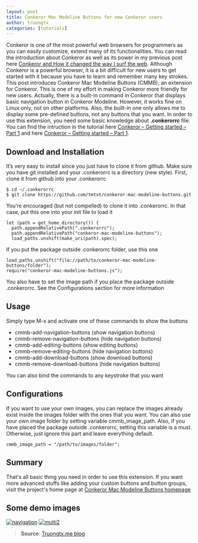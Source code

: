 ```yaml
---
layout: post
title: Conkeror Mac Modeline Buttons for new Conkeror users
author: truongtx
categories: [tutorials]
---
```


Conkeror is one of the most powerful web browsers for programmers as you can easily customize,
extend many of its functionalities. You can read the introduction about Conkeror as well as its
power in my previous post here [Conkeror and How it changed the way I surf the
web](http://rmitc.org/2012/12/conkeror-and-how-it-changed-the-way-i-surf-the-web/ "Conkeror and How
it changed the way I surf the web").  Although Conkeror is a powerful browser, it is a bit
difficult for new users to get started with it because you have to learn and remember many key
strokes. This post introduces Conkeror Mac Modeline Buttons (CMMB), an extension for Conkeror. This
is one of my effort in making Conkeror more friendly for new users. Actually, there is a built-in
command in Conkeror that displays basic navigation button in Conkeror Modeline.  However, it works
fine on Linux only, not on other platforms. Also, the built-in one only allows me to display some
pre-defined buttons, not any buttons that you want. In order to use this extension, you need some
basic knowledge about **.conkerorrc** file. You can find the intruction in the tutorial here
[Conkeror – Getting started – Part 1](http://rmitc.org/2013/01/conkeror-getting-started-part-1/)
and here [Conkeror – Getting started – Part
1](http://rmitc.org/2013/01/conkeror-getting-started-part-2/).

## Download and Installation

It’s very easy to install since you just have to clone it from github.  Make sure you have git
installed and your .conkerorrc is a directory (new style). First, clone it from github into your
.conkerorrc

```
$ cd ~/.conkerorrc
$ git clone https://github.com/tmtxt/conkeror-mac-modeline-buttons.git
```

You’re encouraged (but not compelled)
to clone it into .conkerorrc. In that case, put this one into your init file to load it

```
let (path = get_home_directory()) {
  path.appendRelativePath(".conkerorrc");
  path.appendRelativePath("conkeror-mac-modeline-buttons");
  load_paths.unshift(make_uri(path).spec);
```

If you put the package outside .conkerorrc folder, use this one

```
load_paths.unshift("file://path/to/conkeror-mac-modeline-buttons/folder");
require("conkeror-mac-modeline-buttons.js");
```

You also have to set the image path if you place the package outside .conkerorrc. See the
Configurations section for more information

## Usage

Simply type M-x and activate one of these commands to show the buttons

-   cmmb-add-navigation-buttons (show navigation buttons)
-   cmmb-remove-navigation-buttons (hide navigation buttons)
-   cmmb-add-editing-buttons (show editing buttons)
-   cmmb-remove-editing-buttons (hide navigation buttons)
-   cmmb-add-download-buttons (show download buttons)
-   cmmb-remove-download-buttons (hide navigation buttons)

You can also bind the commands to any keystroke that you want

## Configurations

If you want to use your own images, you can replace the images already exist inside the images
folder with the ones that you want. You can also use your own image folder by setting variable
cmmb\_image\_path. Also, if you have placed the package outside .conkerorrc, setting this variable
is a must. Otherwise, just ignore this part and leave everything default.

```
cmmb_image_path = "/path/to/images/folder";
```

## Summary

That's all basic thing you need in order to use this extension. If you want more advanced stuffs
like adding your custom buttons and button groups, visit the project's home page at [Conkeror Mac
Modeline Buttons homepage](http://truongtx.me/conkeror-mac-modeline-buttons.html)

## Some demo images

[![navigation](http://rmitc.org/wp-content/uploads/2013/10/navigation.png)](http://rmitc.org/wp-content/uploads/2013/10/navigation.png)
[![multi2](http://rmitc.org/wp-content/uploads/2013/10/multi2.png)](http://rmitc.org/wp-content/uploads/2013/10/multi2.png)

> **Source**: [Truongtx.me blog](http://truongtx.me/conkeror-mac-modeline-buttons.html "Truongtx.me
> blog")
